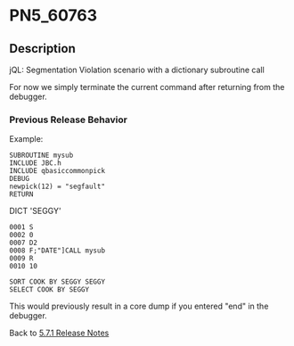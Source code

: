 # PN5_60763

<PageHeader />

## Description

jQL: Segmentation Violation scenario with a dictionary subroutine call

For now we simply terminate the current command after returning from the debugger.

### Previous Release Behavior

Example:

```
SUBROUTINE mysub
INCLUDE JBC.h
INCLUDE qbasiccommonpick
DEBUG
newpick(12) = "segfault"
RETURN
```

DICT 'SEGGY'

```
0001 S
0002 0
0007 D2
0008 F;"DATE"]CALL mysub
0009 R
0010 10
```

```
SORT COOK BY SEGGY SEGGY
SELECT COOK BY SEGGY
```

This would previously result in a core dump if you entered "end" in the debugger.

Back to [5.7.1 Release Notes](./../jbase-5.7.1-release-notes/README.md)

<PageFooter />

